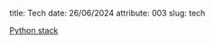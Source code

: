 title: Tech
date: 26/06/2024
attribute: 003
slug: tech


[Python stack]({filename}../tech/python.md)